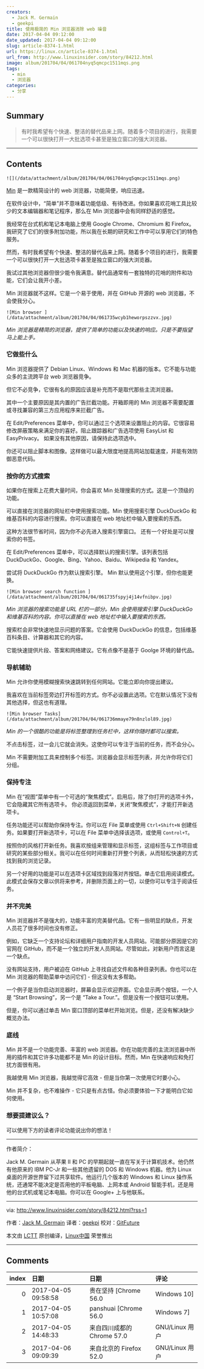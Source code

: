 ```yaml
---
creators:
  - Jack M. Germain
  - geekpi
title: 使用极简的 Min 浏览器消除 web 噪音
date: 2017-04-04 09:12:00
date_updated: 2017-04-04 09:12:00
slug: article-8374-1.html
url: https://linux.cn/article-8374-1.html
url_from: http://www.linuxinsider.com/story/84212.html
image: album/201704/04/061704nyq5qmcpc1511mqs.png
tags:
  - min
  - 浏览器
categories:
  - 分享
---
```


## Summary

> 有时我希望有个快速、整洁的替代品来上网。随着多个项目的进行，我需要一个可以很快打开一大批选项卡甚至是独立窗口的强大浏览器。

***

<!-- more -->

## Contents

`![](/data/attachment/album/201704/04/061704nyq5qmcpc1511mqs.png)`

[Min](https://github.com/minbrowser/min/releases/) 是一款精简设计的 web 浏览器，功能简便，响应迅速。

在软件设计中，“简单”并不意味着功能低级、有待改进。你如果喜欢花哨工具比较少的文本编辑器和笔记程序，那么在 Min 浏览器中会有同样舒适的感觉。

我经常在台式机和笔记本电脑上使用 Google Chrome、Chromium 和 Firefox。我研究了它们的很多附加功能，所以我在长期的研究和工作中可以享用它们的特色服务。

然而，有时我希望有个快速、整洁的替代品来上网。随着多个项目的进行，我需要一个可以很快打开一大批选项卡甚至是独立窗口的强大浏览器。

我试过其他浏览器但很少能令我满意。替代品通常有一套独特的花哨的附件和功能，它们会让我开小差。

Min 浏览器就不这样。它是一个易于使用，并在 GitHub 开源的 web 浏览器，不会使我分心。

`![Min browser ](/data/attachment/album/201704/04/061735wcyb1heworpszzvx.jpg)`

*Min 浏览器是精简的浏览器，提供了简单的功能以及快速的响应。只是不要指望马上能上手。*

### 它做些什么

Min 浏览器提供了 Debian Linux、Windows 和 Mac 机器的版本。它不能与功能众多的主流跨平台 web 浏览器竞争。

但它不必竞争，它很有名的原因应该是补充而不是取代那些主流浏览器。

其中一个主要原因是其内置的广告拦截功能。开箱即用的 Min 浏览器不需要配置或寻找兼容的第三方应用程序来拦截广告。

在 Edit/Preferences 菜单中，你可以通过三个选项来设置阻止的内容。它很容易修改屏蔽策略来满足你的喜好。阻止跟踪器和广告选项使用 EasyList 和 EasyPrivacy。 如果没有其他原因，请保持此选项选中。

你还可以阻止脚本和图像。这样做可以最大限度地提高网站加载速度，并能有效防御恶意代码。

### 按你的方式搜索

如果你在搜索上花费大量时间，你会喜欢 Min 处理搜索的方式。这是一个顶级的功能。

可以直接在浏览器的网址栏中使用搜索功能。Min 使用搜索引擎 DuckDuckGo 和维基百科的内容进行搜索。你可以直接在 web 地址栏中输入要搜索的东西。

这种方法很节省时间，因为你不必先进入搜索引擎窗口。 还有一个好处是可以搜索你的书签。

在 Edit/Preferences 菜单中，可以选择默认的搜索引擎。该列表包括 DuckDuckGo、Google、Bing、Yahoo、Baidu、Wikipedia 和 Yandex。

尝试将 DuckDuckGo 作为默认搜索引擎。 Min 默认使用这个引擎，但你也能更换。

`![Min browser search function ](/data/attachment/album/201704/04/061735fspyj4j14vfnibpv.jpg)`

*Min 浏览器的搜索功能是 URL 栏的一部分。Min 会使用搜索引擎 DuckDuckGo 和维基百科的内容。你可以直接在 web 地址栏中输入要搜索的东西。*

搜索栏会非常快速地显示问题的答案。它会使用 DuckDuckGo 的信息，包括维基百科条目、计算器和其它的内容。

它能快速提供片段、答案和网络建议。它有点像不是基于 Goolge 环境的替代品。

### 导航辅助

Min 允许你使用模糊搜索快速跳转到任何网站。它能立即向你提出建议。

我喜欢在当前标签旁边打开标签的方式。你不必设置此选项。它在默认情况下没有其他选择，但这也有道理。

`![Min browser Tasks](/data/attachment/album/201704/04/061736mmaye79n8nzlol89.jpg)`

*Min 的一个很酷的功能是将标签整理到任务栏中，这样你随时都可以搜索。*

不点击标签，过一会儿它就会消失。这使你可以专注于当前的任务，而不会分心。

Min 不需要附加工具来控制多个标签。浏览器会显示标签列表，并允许你将它们分组。

### 保持专注

Min 在“视图”菜单中有一个可选的“聚焦模式”。启用后，除了你打开的选项卡外，它会隐藏其它所有选项卡。 你必须返回到菜单，关闭“聚焦模式”，才能打开新选项卡。

任务功能还可以帮助你保持专注。你可以在 File 菜单或使用 `Ctrl+Shift+N` 创建任务。如果要打开新选项卡，可以在 File 菜单中选择该选项，或使用 `Control+T`。

按照你的风格打开新任务。我喜欢按组来管理和显示标签，这组标签与工作项目或研究的某些部分相关。我可以在任何时间重新打开整个列表，从而轻松快速的方式找到我的浏览记录。

另一个好用的功能是可以在选项卡区域找到段落对齐按钮。单击它启用阅读模式。此模式会保存文章以供将来参考，并删除页面上的一切，以便你可以专注于阅读任务。

### 并不完美

Min 浏览器并不是强大的，功能丰富的完美替代品。它有一些明显的缺点，开发人员花了很多时间也没有修正。

例如，它缺乏一个支持论坛和详细用户指南的开发人员网站。可能部分原因是它的官网在 GitHub，而不是一个独立的开发人员网站。尽管如此，对新用户而言这是一个缺点。

没有网站支持，用户被迫在 GitHub 上寻找自述文件和各种目录列表。你也可以在 Min 浏览器的帮助菜单中访问它们 - 但这没有太多帮助。

一个例子是当你启动浏览器时，屏幕会显示欢迎界面。它会显示两个按钮，一个人是 “Start Browsing”，另一个是 “Take a Tour.”。但是没有一个按钮可以使用。

但是，你可以通过单击 Min 窗口顶部的菜单栏开始浏览。但是，还没有解决缺少概览办法。

### 底线

Min 并不是一个功能完善、丰富的 web 浏览器。你在功能完善的主流浏览器中所用的插件和其它许多功能都不是 Min 的设计目标。然而，Min 在快速响应和免打扰方面很有用。

我越使用 Min 浏览器，我越觉得它高效 - 但是当你第一次使用它时要小心。

Min 并不复杂，也不难操作 - 它只是有点古怪。你必须要体验一下才能明白它如何使用。

### 想要提建议么？

可以使用下方的读者评论功能说出你的想法！

---

作者简介：

Jack M. Germain 从苹果 II 和 PC 的早期起就一直在写关于计算机技术。他仍然有他原来的 IBM PC-Jr 和一些其他遗留的 DOS 和 Windows 机器。他为 Linux 桌面的开源世界留下过共享软件。他运行几个版本的 Windows 和 Linux 操作系统，还通常不能决定是否用他的平板电脑、上网本或 Android 智能手机，还是用他的台式机或笔记本电脑。你可以在 Google+ 上与他联系。

---

via: <http://www.linuxinsider.com/story/84212.html?rss=1>

作者：[Jack M. Germain](http://www.linuxinsider.com/story/84212.html?rss=1#searchbyline) 译者：[geekpi](https://github.com/geekpi) 校对：[GitFuture](https://github.com/GitFuture)

本文由 [LCTT](https://github.com/LCTT/TranslateProject) 原创编译，[Linux中国](https://linux.cn/) 荣誉推出

***

## Comments

|   index | 日期                | 日期                                      | 评论                                                                  |
|--------:|:--------------------|:------------------------------------------|:----------------------------------------------------------------------|
|       0 | 2017-04-05 09:58:58 | 贵在坚持 [Chrome 56.0|Windows 10]         | 看完我对帖子中的系统感兴趣，不知是？                                  |
|       1 | 2017-04-05 10:57:08 | panshuai [Chrome 56.0|Windows 7]          | 同感。。。。                                                          |
|       2 | 2017-04-05 14:48:33 | 来自四川成都的 Chrome 57.0|GNU/Linux 用户 | 从界面看最像是 Xfce，其次是名为 Budgie 的 DE。不过个人更倾向是 Xfce。 |
|       3 | 2017-04-06 09:09:39 | 来自北京的 Firefox 52.0|GNU/Linux 用户    | 感觉桌面nice                                                          |
